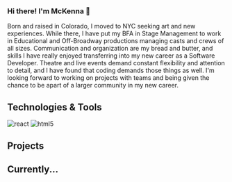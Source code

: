 ### Hi there! I'm McKenna 👋
Born and raised in Colorado, I moved to NYC seeking art and new experiences. While there, I have put my BFA in Stage Management to work in Educational and Off-Broadway productions managing casts and crews of all sizes. Communication and organization are my bread and butter, and skills I have really enjoyed transferring into my new career as a Software Developer. Theatre and live events demand constant flexibility and attention to detail, and I have found that coding demands those things as well. I'm looking forward to working on projects with teams and being given the chance to be apart of a larger community in my new career.

<!--
**mckennakayyy/mckennakayyy** is a ✨ _special_ ✨ repository because its `README.md` (this file) appears on your GitHub profile.

Here are some ideas to get you started:

- 🔭 I’m currently working on ...
- 🌱 I’m currently learning ...
- 👯 I’m looking to collaborate on ...
- 🤔 I’m looking for help with ...
- 💬 Ask me about ...
- 📫 How to reach me: ...
- 😄 Pronouns: ...
- ⚡ Fun fact: ...
-->

## Technologies & Tools
![react](https://img.shields.io/badge/-ReactJs-61DAFB?logo=react&logoColor=white)
![html5](https://img.shields.io/badge/-HTML5-E34F26?logo=html5&logoColor=white)

## Projects

## Currently...

